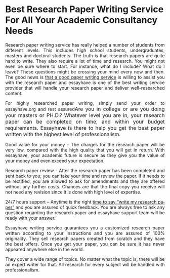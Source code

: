 # Best Research Paper Writing Service For All Your Academic Consultancy Needs

<p align="justify"><span lang="en-us">Research paper writing service has really helped</span> a number of students from different levels. This includes high school students, undergraduates, masters and doctoral students. The truth is that research papers are quite hard to write. They also require a lot of time and research. You might not even be sure where to start. For instance, what do I include? What do I leave? These questions might be crossing your mind every now and then. The good news is <span lang="zxx"><a href="https://essayservice.io/research-paper-writing">that a good paper writing service</a></span> is willing to assist you with the research paper and essayhave is one of the best writing service provider that will handle your research paper and deliver well-researched content.</p>
<p align="justify">For highly researched <span lang="en-US">paper</span> writing, simply send your order to essayhave.org and rest assured<span style="font-size: 1rem;">Are you in college or are you doing your masters or PH.D.? Whatever level you are in, your research paper can be completed on time, and within your budget requirements</span><span style="font-size: 1rem;">. </span><span style="font-size: 1rem;">Essayhave is there to help you get the best paper written with the highest level of professionalism.</span></p>
<p align="justify">Good value for your money - The charges for the research paper will be very low, compared with the high quality that you will get in return. With essayhave, your academic future is secure as they give you the value of your money and even exceed your expectation.</p>
<p align="justify">Research paper review - After the research paper has been completed and sent back to you; you can take your time and review the paper. If it needs to be rectified, you are allowed to ask for amendments and they are offered without any further costs. Chances are that the final copy you receive will not need any revision since it is done with high level of expertise.</p>
<p align="justify">24/7 hours support – Anytime is the right <span lang="en-us"><a href="https://essayservice.io/research-paper-writing">time to say “write my research paper”</a></span> and you are assured of quick feedback. You are always free to ask any question regarding the research paper and essayhave support team will be ready with your answer.</p>
<p align="justify">Essayhave writing service guarantees you a customized research paper written according to your instructions and you are assured of 100% originality. They sell research papers created from scratch and they have the best offers. Once you get your paper, you can be sure it has never appeared anywhere else in the world.</p>
<p align="justify">They cover a wide range of topics. No matter what the topic is, there will be an expert writer for that. All research for every subject will be handled with professionalism.</p>

